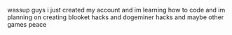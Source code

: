 wassup guys i just created my account and im learning how to code and im planning on creating blooket hacks and dogeminer hacks and maybe other games peace
